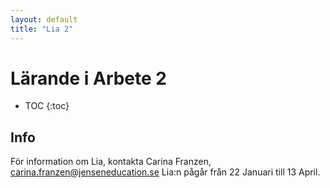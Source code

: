 ```yaml
---
layout: default
title: "Lia 2"
---
```


Lärande i Arbete 2
=========================================

* TOC
{:toc}

Info
----
För information om Lia, kontakta Carina Franzen, [carina.franzen@jenseneducation.se](carina.franzen@jenseneducation.se)
Lia:n pågår från 22 Januari till 13 April.
